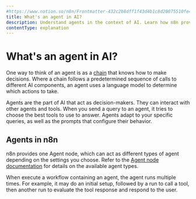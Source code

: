 ```yaml
---
#https://www.notion.so/n8n/Frontmatter-432c2b8dff1f43d4b1c8d20075510fe4
title: What's an agent in AI?
description: Understand agents in the context of AI. Learn how n8n provides agents.
contentType: explanation
---
```


# What's an agent in AI?

One way to think of an agent is as a [chain](/advanced-ai/examples/understand-chains.md) that knows how to make decisions. Where a chain follows a predetermined sequence of calls to different AI components, an agent uses a language model to determine which actions to take.

Agents are the part of AI that act as decision-makers. They can interact with other agents and tools. When you send a query to an agent, it tries to choose the best tools to use to answer. Agents adapt to your specific queries, as well as the prompts that configure their behavior.

## Agents in n8n

n8n provides one Agent node, which can act as different types of agent depending on the settings you choose. Refer to the [Agent node documentation](/integrations/builtin/cluster-nodes/root-nodes/n8n-nodes-langchain.agent/index.md) for details on the available agent types.

When execute a workflow containing an agent, the agent runs multiple times. For example, it may do an initial setup, followed by a run to call a tool, then another run to evaluate the tool response and respond to the user.

